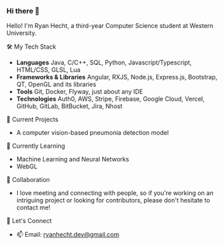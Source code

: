 ### Hi there 👋


Hello! I'm Ryan Hecht, a third-year Computer Science student at Western University.

🛠️ My Tech Stack
- **Languages** Java, C/C++, SQL, Python, Javascript/Typescript, HTML/CSS, GLSL, Lua
- **Frameworks & Libraries** Angular, RXJS, Node.js, Express.js, Bootstrap, QT, OpenGL and its libraries
- **Tools** Git, Docker, Flyway, just about any IDE
- **Technologies** Auth0, AWS, Stripe, Firebase, Google Cloud, Vercel, GitHub, GitLab, BitBucket, Jira, Nhost

🔭 Current Projects
- A computer vision-based pneumonia detection model

🌱 Currently Learning
- Machine Learning and Neural Networks
- WebGL

👯 Collaboration
- I love meeting and connecting with people, so if you're working on an intriguing project or looking for contributors, please don't hesitate to contact me!

💬 Let's Connect
- 📫 Email: ryanhecht.dev@gmail.com


